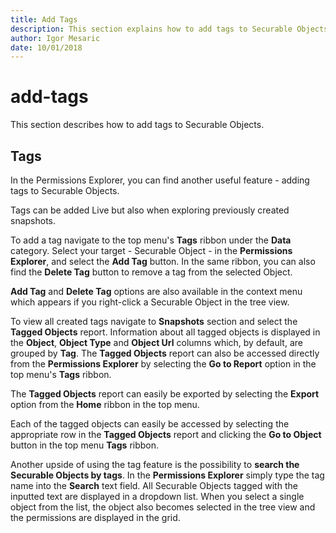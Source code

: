 ```yaml
---
title: Add Tags
description: This section explains how to add tags to Securable Objects.
author: Igor Mesaric
date: 10/01/2018
---
```


# add-tags

This section describes how to add tags to Securable Objects.

## **Tags**

In the Permissions Explorer, you can find another useful feature - adding tags to Securable Objects.

Tags can be added Live but also when exploring previously created snapshots.

To add a tag navigate to the top menu's **Tags** ribbon under the **Data** category. Select your target - Securable Object - in the **Permissions Explorer**, and select the **Add Tag** button. In the same ribbon, you can also find the **Delete Tag** button to remove a tag from the selected Object.

**Add Tag** and **Delete Tag** options are also available in the context menu which appears if you right-click a Securable Object in the tree view.

To view all created tags navigate to **Snapshots** section and select the **Tagged Objects** report. Information about all tagged objects is displayed in the **Object**, **Object Type** and **Object Url** columns which, by default, are grouped by **Tag**. The **Tagged Objects** report can also be accessed directly from the **Permissions Explorer** by selecting the **Go to Report** option in the top menu's **Tags** ribbon.

The **Tagged Objects** report can easily be exported by selecting the **Export** option from the **Home** ribbon in the top menu.

Each of the tagged objects can easily be accessed by selecting the appropriate row in the **Tagged Objects** report and clicking the **Go to Object** button in the top menu **Tags** ribbon.

Another upside of using the tag feature is the possibility to **search the Securable Objects by tags**. In the **Permissions Explorer** simply type the tag name into the **Search** text field. All Securable Objects tagged with the inputted text are displayed in a dropdown list. When you select a single object from the list, the object also becomes selected in the tree view and the permissions are displayed in the grid.

